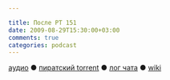 ```yaml
---

title: После РТ 151
date: 2009-08-29T15:30:00+03:00
comments: true
categories: podcast
---
```

[аудио](http://cdn.radio-t.com/rt151post.mp3) ● [пиратский torrent](http://pirates.radio-t.com/torrents/rt151post.mp3.torrent) ● [лог чата](http://chat.radio-t.com/logs/radio-t-151.html) ● [wiki](http://wiki.radio-t.com/%D0%9F%D0%BE%D1%81%D0%BB%D0%B5_%D0%A0%D0%A2_151)<audio src="http://cdn.radio-t.com/rt151post.mp3" preload="none">
